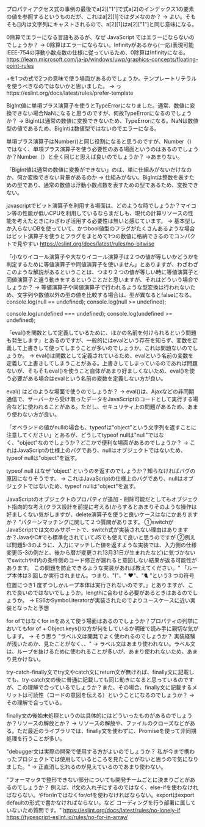 プロパティアクセス式の事例の最後でa[2]["1"]で式a[2]のインデックス1の要素の値を参照するというものだが、これはa[2][1]ではダメなのか？
-> よい。そもそも[]内は文字列にキャストされるので、a[2][1]はa[2]["1"]と同じ意味になる。

0除算でエラーになる言語もあるが、なぜ JavaScript ではエラーにならないのでしょうか？
-> 0除算はエラーにならない。Infinityがあるから(一応)表現可能
IEEE-754の浮動小数点数の仕様に従っているため、0除算はInfinityになる。
https://learn.microsoft.com/ja-jp/windows/uwp/graphics-concepts/floating-point-rules

+を1つの式で2つの意味で使う場面があるのでしょうか。テンプレートリテラルを使うべきなのではないかと思いました。
-> っhttps://eslint.org/docs/latest/rules/prefer-template

BigInt値に単項プラス演算子を使うとTypeErrorになりました。通常、数値に変換できない場合NaNになると思うのですが、何故TypeErrorになるのでしょうか？
-> BigIntは通常の数値に変換できないため、TypeErrorになる。NaNは数値型の値であるため、BigIntは数値型ではないのでエラーになる。

単項プラス演算子はNumber()と同じ役割になると思うのですが、Number（）ではなく、単項プラス演算子を使う必要性のある場面というのはあるのでしょうか？Number（）と全く同じと思えば良いのでしょうか？
->あまりない。

「BigInt値は通常の数値に変換ができない」のは、単に仕組みがないだけなのか、何か変換できない背景があるのか
-> 仕組みがない。BigIntは整数を表すための型であり、通常の数値は浮動小数点数を表すための型であるため、変換できない。

javascriptでビット演算子を利用する場面は、どのような時でしょうか？マイコン等の性能が低いCPUを利用しているならまだしも、現代の計算リソースの性能を考えたときにわざわざ活用する必要性は無いと感じています。
-> 基本型しか入らないDBを使っていて、かつbool値型のフラグがたくさんあるような場合はビット演算子を使うとフラグをまとめて1つの数値に格納できるのでコンパクトで見やすい
https://eslint.org/docs/latest/rules/no-bitwise

「小なりイコール演算子や大なりイコール演算子は２つの値が等しいかどうかを判定するために等値演算子や同値演算子を使いません」とありますが、わざわざこのような解説があるということは、つまり２つの値が等しい時に等値演算子と同値演算子と違う動きをするということだと思いますが、それはどういう場合でしょうか？
-> 等値演算子や同値演算子で行われるような型変換は行われないため、文字列や数値以外の型の値を比較する場合は、型が異なるとfalseになる。
console.log(null == undefined);
console.log(null >= undefined);

console.log(undefined === undefined);
console.log(undefined >= undefined);

「eval()を関数として定義しているために、ほかの名前を付けられるという問題も発生します」とあるのですが、一般的にはevalという存在を知らず、変数を定義して上書きして使ってしまうことが多いのでしょうか。これは問題ないのでしょうか。
-> eval()は関数として定義されているため、evalという名前の変数を定義して上書きしてしまうことがある。上書きしてしまっているのであれば問題ないが、そもそもeval()を使うこと自体があまり好ましくないため、eval()を使う必要がある場合はevalという名前の変数を定義しない方が良い。

eval() はどのような場面で使うのでしょうか？
-> eval()は、Ajaxなどの非同期通信で、サーバーから受け取ったデータをJavaScriptのコードとして実行する場合などに使われることがある。ただし、セキュリティ上の問題があるため、あまり使わない方が良い。

「オペランドの値がnullの場合も、typeofは"object"という文字列を返すことに注意してください」とあるが、どうしてtypeof nullは"null"ではなく、"object"なのでしょうか？どこかで便利な場面があるのでしょうか？
-> これはJavaScriptの仕様上のバグであり、nullはオブジェクトではないため、typeof nullは"object"を返す。

typeof null はなぜ 'object' というのを返すのでしょうか？知らなければバグの原因になりそうです。
-> これはJavaScriptの仕様上のバグであり、nullはオブジェクトではないため、typeof nullは"object"を返す。

JavaScriptのオブジェクトのプロパティが追加・削除可能だとしてもオブジェクト指向的な考え(クラス設計を前提に考える)からするとあまりそのような操作は好ましくない気がしますが、delete演算子を使うと良いケースはなにかありますか？
"パターンマッチングに関して２つ質問があります。
①switchがJavaScriptでは文のみサポートで、switch式が実装されない理由はありますか？JavaやC#でも標準化されていてJSでも使えて良いと思うのですが
②例えば問題5-3のように、入力にマッチした値を返すような実装では、入力側の仕様変更(5-3の例だと、後から暦が変更され13月31日が生まれたなど)に気づかないでswitchやif内の条件側のコード修正が漏れると意図しない結果が返る可能性があります。
この問題を防止できるような実装があれば教えてください。"
「ループ本体は3 回しか実行されません。つまり、"I"、" ♥"、"🐈 "という3 つの符号位置につき1 度ずつしかループ本体は実行されないのです。」とありますが、これで良いのではないでしょうか。lengthに合わせる必要があるときはあるのでしょうか。
-> ES6かSymbol.iteratorが実装されたのでよりユースケースに近い実装となったと予想

for ofではなくfor inをあえて使う場面はあるのでしょうか？プロパティの列挙においてもfor of + Object.keys()の方が何をしているか明確で読み手に親切な気がします。
-> そう思う
"ラベル文は開発でよく使われるのでしょうか？
実装経験が浅いためか、見たことがなく、、"
-> ラベル文はあまり使われない。ラベル文は、ループを抜けるために使われることが多いが、あまり使われないため、あまり見かけない。

try-catch-finally文でtry文やcatch文にreturn文が無ければ、finally文に記載しても、try-catch文の後に普通に記載しても同じ動きになると思っているのですが、この理解で合っているでしょうか？また、その場合、finally文に記載するメリットは可読性（コードの意図を伝える）ということになるのでしょうか？
-> その理解で合っている。

finally文の後始末処理というのは具体的にはどういったものがあるのでしょうか？リソースの解放とか？
-> リソースの解放や、ファイルのクローズなどがある。ただ最近のライブラリでは、finally文を使わずに、Promiseを使って非同期処理を行うことが多い。

"debugger文は実際の開発で使用する方がよいのでしょうか？
私が今まで携わったプロジェクトでは使用しているところを見たことがないと思うので気になりました。"
-> 正直消し忘れるのが見えているのであまり使わない。

"フォーマッタで整形できない部分についても開発チームごとに決まりごとがあるのでしょうか？
例えば、if文の入れ子にするのではなく、else-ifを使わなければならない。やfor/inではなくfor/ofを使わなければならない。exportはexport defaultの形式で書かなければならない。など
コーディングを行う部署に属していないため質問です。"
https://eslint.org/docs/latest/rules/no-lonely-if
https://typescript-eslint.io/rules/no-for-in-array/

